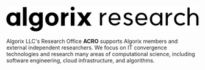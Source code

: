 ![logo](./algorix-research-logo.png)

Algorix LLC's Research Office **ACRO** supports Algorix members and external independent researchers. We focus on IT convergence technologies and research many areas of computational science, including software engineering, cloud infrastructure, and algorithms.

